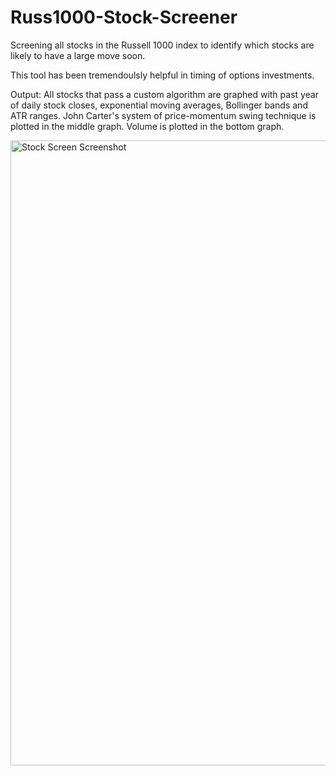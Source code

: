 # Russ1000-Stock-Screener
Screening all stocks in the Russell 1000 index to identify which stocks are likely to have a large move soon.

This tool has been tremendoulsly helpful in timing of options investments. 

Output:
All stocks that pass a custom algorithm are graphed with past year of daily stock closes, exponential moving averages, Bollinger bands and ATR ranges.
John Carter's system of price-momentum swing technique is plotted in the middle graph.
Volume is plotted in the bottom graph. 

<img width="1000" alt="Stock Screen Screenshot" src="https://user-images.githubusercontent.com/101516958/159083779-df519dd5-3b8d-48c9-a978-b1a8faccb39f.png">


